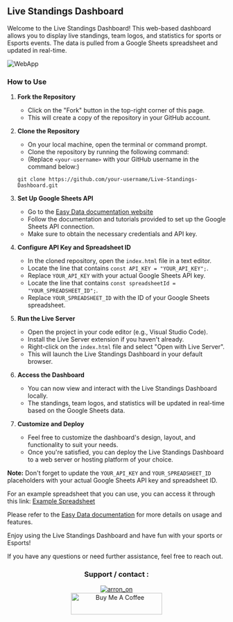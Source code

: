 ## Live Standings Dashboard

Welcome to the Live Standings Dashboard! This web-based dashboard allows you to display live standings, team logos, and statistics for sports or Esports events. The data is pulled from a Google Sheets spreadsheet and updated in real-time.

![WebApp](https://cdn.discordapp.com/attachments/1110275710741917747/1110275753116971099/Pagina_exemplo.png)


### How to Use

1. **Fork the Repository**

   - Click on the "Fork" button in the top-right corner of this page.
   - This will create a copy of the repository in your GitHub account.

2. **Clone the Repository**

   - On your local machine, open the terminal or command prompt.
   - Clone the repository by running the following command:
   -  (Replace `<your-username>` with your GitHub username in the command below:)
     ```
     git clone https://github.com/your-username/Live-Standings-Dashboard.git
     ```

3. **Set Up Google Sheets API**

   - Go to the <a href="https://easy-data.mdbgo.io/" target="_blank">Easy Data documentation website</a>
   - Follow the documentation and tutorials provided to set up the Google Sheets API connection.
   - Make sure to obtain the necessary credentials and API key.

4. **Configure API Key and Spreadsheet ID**

   - In the cloned repository, open the `index.html` file in a text editor.
   - Locate the line that contains `const API_KEY = "YOUR_API_KEY";`.
   - Replace `YOUR_API_KEY` with your actual Google Sheets API key.
   - Locate the line that contains `const spreadsheetId = "YOUR_SPREADSHEET_ID";`.
   - Replace `YOUR_SPREADSHEET_ID` with the ID of your Google Sheets spreadsheet.

5. **Run the Live Server**

   - Open the project in your code editor (e.g., Visual Studio Code).
   - Install the Live Server extension if you haven't already.
   - Right-click on the `index.html` file and select "Open with Live Server".
   - This will launch the Live Standings Dashboard in your default browser.

6. **Access the Dashboard**

   - You can now view and interact with the Live Standings Dashboard locally.
   - The standings, team logos, and statistics will be updated in real-time based on the Google Sheets data.

7. **Customize and Deploy**

   - Feel free to customize the dashboard's design, layout, and functionality to suit your needs.
   - Once you're satisfied, you can deploy the Live Standings Dashboard to a web server or hosting platform of your choice.

**Note:** Don't forget to update the `YOUR_API_KEY` and `YOUR_SPREADSHEET_ID` placeholders with your actual Google Sheets API key and spreadsheet ID.

For an example spreadsheet that you can use, you can access it through this link: [Example Spreadsheet](https://docs.google.com/spreadsheets/d/1Zw8CCSHD4xBwiZEopKtlGXEQvByvvGnM8WF5AfpU84c)

Please refer to the [Easy Data documentation](https://easy-data.mdbgo.io/) for more details on usage and features.

Enjoy using the Live Standings Dashboard and have fun with your sports or Esports!

If you have any questions or need further assistance, feel free to reach out.

<h3 align="center">Support / contact :</h3>
<div align="center">
  <a href="https://twitter.com/arron_on" target="blank">
    <img src="https://img.shields.io/twitter/follow/arron_on?logo=twitter&style=for-the-badge" alt="arron_on">
  </a>
  <br>
  <a href="https://www.buymeacoffee.com/Arron0n">
    <img src="https://cdn.buymeacoffee.com/buttons/v2/default-yellow.png" alt="Buy Me A Coffee" height="50" width="210">
  </a>
</div>
